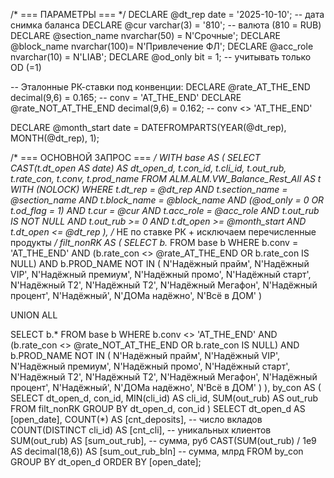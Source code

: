 /* === ПАРАМЕТРЫ === */
DECLARE @dt_rep       date        = '2025-10-10';          -- дата снимка баланса
DECLARE @cur          varchar(3)  = '810';                 -- валюта (810 = RUB)
DECLARE @section_name nvarchar(50) = N'Срочные';
DECLARE @block_name   nvarchar(100)= N'Привлечение ФЛ';
DECLARE @acc_role     nvarchar(10) = N'LIAB';
DECLARE @od_only      bit          = 1;                    -- учитывать только OD (=1)

-- Эталонные РК-ставки под конвенции:
DECLARE @rate_AT_THE_END     decimal(9,6) = 0.165;         -- conv = 'AT_THE_END'
DECLARE @rate_NOT_AT_THE_END decimal(9,6) = 0.162;         -- conv <> 'AT_THE_END'

DECLARE @month_start date = DATEFROMPARTS(YEAR(@dt_rep), MONTH(@dt_rep), 1);

/* === ОСНОВНОЙ ЗАПРОС === */
WITH base AS (
   SELECT
       CAST(t.dt_open AS date) AS dt_open_d,
       t.con_id,
       t.cli_id,
       t.out_rub,
       t.rate_con,
       t.conv,
       t.prod_name
   FROM ALM.ALM.VW_Balance_Rest_All AS t WITH (NOLOCK)
   WHERE
       t.dt_rep       = @dt_rep
       AND t.section_name = @section_name
       AND t.block_name   = @block_name
       AND (@od_only = 0 OR t.od_flag = 1)
       AND t.cur          = @cur
       AND t.acc_role     = @acc_role
       AND t.out_rub IS NOT NULL
       AND t.out_rub >= 0
       AND t.dt_open >= @month_start
       AND t.dt_open <= @dt_rep
),
/* НЕ по ставке РК + исключаем перечисленные продукты */
filt_nonRK AS (
   SELECT b.*
   FROM base b
   WHERE b.conv = 'AT_THE_END'
     AND (b.rate_con <> @rate_AT_THE_END OR b.rate_con IS NULL)
     AND b.PROD_NAME NOT IN (
           N'Надёжный прайм', N'Надёжный VIP', N'Надёжный премиум',
           N'Надёжный промо', N'Надёжный старт',
           N'Надёжный Т2', N'Надёжный T2',
           N'Надёжный Мегафон', N'Надёжный процент',
           N'Надёжный', N'ДОМа надёжно', N'Всё в ДОМ'
     )

   UNION ALL

   SELECT b.*
   FROM base b
   WHERE b.conv <> 'AT_THE_END'
     AND (b.rate_con <> @rate_NOT_AT_THE_END OR b.rate_con IS NULL)
     AND b.PROD_NAME NOT IN (
           N'Надёжный прайм', N'Надёжный VIP', N'Надёжный премиум',
           N'Надёжный промо', N'Надёжный старт',
           N'Надёжный Т2', N'Надёжный T2',
           N'Надёжный Мегафон', N'Надёжный процент',
           N'Надёжный', N'ДОМа надёжно', N'Всё в ДОМ'
     )
),
by_con AS (
   SELECT
       dt_open_d,
       con_id,
       MIN(cli_id)  AS cli_id,
       SUM(out_rub) AS out_rub
   FROM filt_nonRK
   GROUP BY dt_open_d, con_id
)
SELECT
   dt_open_d                                   AS [open_date],
   COUNT(*)                                    AS [cnt_deposits],          -- число вкладов
   COUNT(DISTINCT cli_id)                      AS [cnt_cli],               -- уникальных клиентов
   SUM(out_rub)                                AS [sum_out_rub],           -- сумма, руб
   CAST(SUM(out_rub) / 1e9 AS decimal(18,6))   AS [sum_out_rub_bln]        -- сумма, млрд
FROM by_con
GROUP BY dt_open_d
ORDER BY [open_date];
